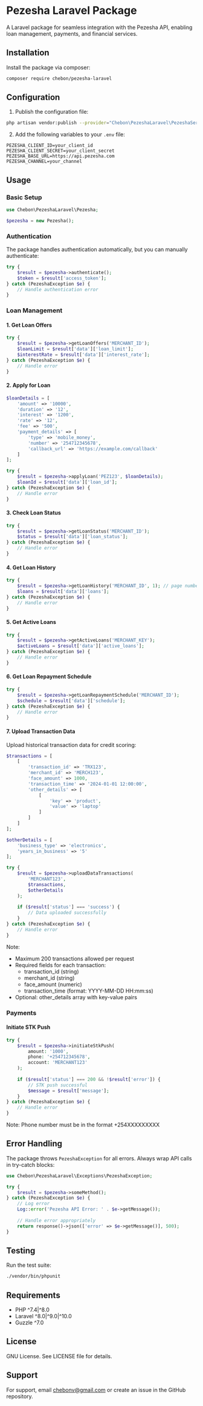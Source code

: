 # Pezesha Laravel Package

A Laravel package for seamless integration with the Pezesha API, enabling loan management, payments, and financial services.

## Installation

Install the package via composer:
```bash
composer require chebon/pezesha-laravel
```

## Configuration

1. Publish the configuration file:

```bash
php artisan vendor:publish --provider="Chebon\PezeshaLaravel\PezeshaServiceProvider"
```

2. Add the following variables to your `.env` file:

```env
PEZESHA_CLIENT_ID=your_client_id
PEZESHA_CLIENT_SECRET=your_client_secret
PEZESHA_BASE_URL=https://api.pezesha.com
PEZESHA_CHANNEL=your_channel
```

## Usage

### Basic Setup

```php
use Chebon\PezeshaLaravel\Pezesha;

$pezesha = new Pezesha();
```

### Authentication

The package handles authentication automatically, but you can manually authenticate:

```php
try {
    $result = $pezesha->authenticate();
    $token = $result['access_token'];
} catch (PezeshaException $e) {
    // Handle authentication error
}
```

### Loan Management

#### 1. Get Loan Offers

```php
try {
    $result = $pezesha->getLoanOffers('MERCHANT_ID');
    $loanLimit = $result['data']['loan_limit'];
    $interestRate = $result['data']['interest_rate'];
} catch (PezeshaException $e) {
    // Handle error
}
```

#### 2. Apply for Loan

```php
$loanDetails = [
    'amount' => '10000',
    'duration' => '12',
    'interest' => '1200',
    'rate' => '12',
    'fee' => '500',
    'payment_details' => [
        'type' => 'mobile_money',
        'number' => '254712345678',
        'callback_url' => 'https://example.com/callback'
    ]
];

try {
    $result = $pezesha->applyLoan('PEZ123', $loanDetails);
    $loanId = $result['data']['loan_id'];
} catch (PezeshaException $e) {
    // Handle error
}
```

#### 3. Check Loan Status

```php
try {
    $result = $pezesha->getLoanStatus('MERCHANT_ID');
    $status = $result['data']['loan_status'];
} catch (PezeshaException $e) {
    // Handle error
}
```

#### 4. Get Loan History

```php
try {
    $result = $pezesha->getLoanHistory('MERCHANT_ID', 1); // page number optional
    $loans = $result['data']['loans'];
} catch (PezeshaException $e) {
    // Handle error
}
```

#### 5. Get Active Loans

```php
try {
    $result = $pezesha->getActiveLoans('MERCHANT_KEY');
    $activeLoans = $result['data']['active_loans'];
} catch (PezeshaException $e) {
    // Handle error
}
```

#### 6. Get Loan Repayment Schedule

```php
try {
    $result = $pezesha->getLoanRepaymentSchedule('MERCHANT_ID');
    $schedule = $result['data']['schedule'];
} catch (PezeshaException $e) {
    // Handle error
}
```
#### 7. Upload Transaction Data

Upload historical transaction data for credit scoring:

```php
$transactions = [
    [
        'transaction_id' => 'TRX123',
        'merchant_id' => 'MERCH123',
        'face_amount' => 1000,
        'transaction_time' => '2024-01-01 12:00:00',
        'other_details' => [
            [
                'key' => 'product',
                'value' => 'laptop'
            ]
        ]
    ]
];

$otherDetails = [
    'business_type' => 'electronics',
    'years_in_business' => '5'
];

try {
    $result = $pezesha->uploadDataTransactions(
        'MERCHANT123',
        $transactions,
        $otherDetails
    );
    
    if ($result['status'] === 'success') {
        // Data uploaded successfully
    }
} catch (PezeshaException $e) {
    // Handle error
}
```

Note: 
- Maximum 200 transactions allowed per request
- Required fields for each transaction:
  - transaction_id (string)
  - merchant_id (string)
  - face_amount (numeric)
  - transaction_time (format: YYYY-MM-DD HH:mm:ss)
- Optional: other_details array with key-value pairs

### Payments

#### Initiate STK Push

```php
try {
    $result = $pezesha->initiateStkPush(
        amount: '1000',
        phone: '+254712345678',
        account: 'MERCHANT123'
    );
    
    if ($result['status'] === 200 && !$result['error']) {
        // STK push successful
        $message = $result['message'];
    }
} catch (PezeshaException $e) {
    // Handle error
}
```

Note: Phone number must be in the format +254XXXXXXXXX

## Error Handling

The package throws `PezeshaException` for all errors. Always wrap API calls in try-catch blocks:

```php
use Chebon\PezeshaLaravel\Exceptions\PezeshaException;

try {
    $result = $pezesha->someMethod();
} catch (PezeshaException $e) {
    // Log error
    Log::error('Pezesha API Error: ' . $e->getMessage());
    
    // Handle error appropriately
    return response()->json(['error' => $e->getMessage()], 500);
}
```

## Testing

Run the test suite:

```bash
./vendor/bin/phpunit
```
## Requirements

- PHP ^7.4|^8.0
- Laravel ^8.0|^9.0|^10.0
- Guzzle ^7.0

## License

GNU License. See LICENSE file for details.

## Support

For support, email chebonv@gmail.com or create an issue in the GitHub repository.

